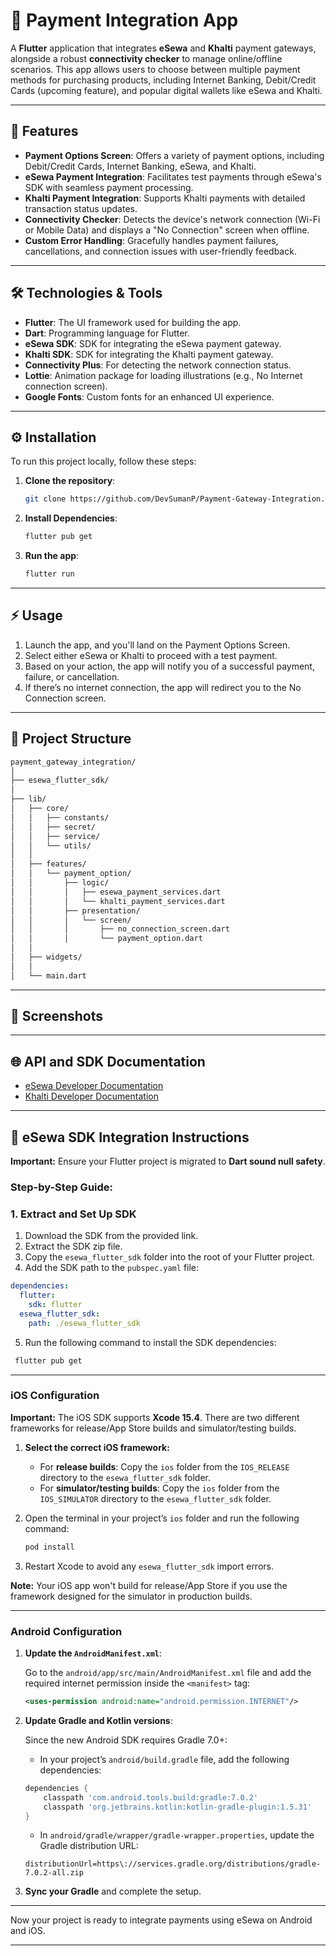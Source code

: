 

# 💸 Payment Integration App

A **Flutter** application that integrates **eSewa** and **Khalti** payment gateways, alongside a robust **connectivity checker** to manage online/offline scenarios. This app allows users to choose between multiple payment methods for purchasing products, including Internet Banking, Debit/Credit Cards (upcoming feature), and popular digital wallets like eSewa and Khalti.

---

## 🚀 Features

- **Payment Options Screen**: Offers a variety of payment options, including Debit/Credit Cards, Internet Banking, eSewa, and Khalti.
- **eSewa Payment Integration**: Facilitates test payments through eSewa's SDK with seamless payment processing.
- **Khalti Payment Integration**: Supports Khalti payments with detailed transaction status updates.
- **Connectivity Checker**: Detects the device's network connection (Wi-Fi or Mobile Data) and displays a "No Connection" screen when offline.
- **Custom Error Handling**: Gracefully handles payment failures, cancellations, and connection issues with user-friendly feedback.

---

## 🛠️ Technologies & Tools

- **Flutter**: The UI framework used for building the app.
- **Dart**: Programming language for Flutter.
- **eSewa SDK**: SDK for integrating the eSewa payment gateway.
- **Khalti SDK**: SDK for integrating the Khalti payment gateway.
- **Connectivity Plus**: For detecting the network connection status.
- **Lottie**: Animation package for loading illustrations (e.g., No Internet connection screen).
- **Google Fonts**: Custom fonts for an enhanced UI experience.

---

## ⚙️ Installation

To run this project locally, follow these steps:

1. **Clone the repository**:

   ```bash
   git clone https://github.com/DevSumanP/Payment-Gateway-Integration.git
   ```

2. **Install Dependencies**:

   ```bash
   flutter pub get
   ```

3. **Run the app**:

   ```bash
   flutter run
   ```

---

## ⚡️ Usage

1. Launch the app, and you'll land on the Payment Options Screen.
2. Select either eSewa or Khalti to proceed with a test payment.
3. Based on your action, the app will notify you of a successful payment, failure, or cancellation.
4. If there’s no internet connection, the app will redirect you to the No Connection screen.

---

## 📂 Project Structure

```bash
payment_gateway_integration/
│
├── esewa_flutter_sdk/
│
├── lib/
│   ├── core/
│   │   ├── constants/
│   │   ├── secret/
│   │   ├── service/
│   │   └── utils/
│   │
│   ├── features/
│   │   └── payment_option/
│   │       ├── logic/
│   │       │   ├── esewa_payment_services.dart
│   │       │   └── khalti_payment_services.dart
│   │       ├── presentation/
│   │       │   └── screen/
│   │       │       ├── no_connection_screen.dart
│   │       │       └── payment_option.dart
│   │
│   ├── widgets/
│   │
│   └── main.dart
```

---

## 📱 Screenshots

---

## 🌐 API and SDK Documentation

- [eSewa Developer Documentation](http://developer.esewa.com.np/pages/Flutter#overview)
- [Khalti Developer Documentation](https://docs.khalti.com/checkout/flutter/khalti-checkout/)

---

## 📝 eSewa SDK Integration Instructions

**Important:** Ensure your Flutter project is migrated to **Dart sound null safety**.

### Step-by-Step Guide:

### 1. Extract and Set Up SDK

1. Download the SDK from the provided link.
2. Extract the SDK zip file.
3. Copy the `esewa_flutter_sdk` folder into the root of your Flutter project.
4. Add the SDK path to the `pubspec.yaml` file:

```yaml
dependencies:
  flutter:
    sdk: flutter
  esewa_flutter_sdk:
    path: ./esewa_flutter_sdk
```

5. Run the following command to install the SDK dependencies:

  ```bash
   flutter pub get
  ```

---

### iOS Configuration

**Important:** The iOS SDK supports **Xcode 15.4**. There are two different frameworks for release/App Store builds and simulator/testing builds.

1. **Select the correct iOS framework:**

    - For **release builds**: Copy the `ios` folder from the `IOS_RELEASE` directory to the `esewa_flutter_sdk` folder.
    - For **simulator/testing builds**: Copy the `ios` folder from the `IOS_SIMULATOR` directory to the `esewa_flutter_sdk` folder.

2. Open the terminal in your project’s `ios` folder and run the following command:

   ```bash
   pod install
   ```

3. Restart Xcode to avoid any `esewa_flutter_sdk` import errors.

**Note:** Your iOS app won't build for release/App Store if you use the framework designed for the simulator in production builds.

---

### Android Configuration

1. **Update the `AndroidManifest.xml`**:

    Go to the `android/app/src/main/AndroidManifest.xml` file and add the required internet permission inside the `<manifest>` tag:

    ```xml
    <uses-permission android:name="android.permission.INTERNET"/>
    ```

2. **Update Gradle and Kotlin versions**:

    Since the new Android SDK requires Gradle 7.0+:

    - In your project’s `android/build.gradle` file, add the following dependencies:

    ```groovy
    dependencies {
        classpath 'com.android.tools.build:gradle:7.0.2'
        classpath 'org.jetbrains.kotlin:kotlin-gradle-plugin:1.5.31'
    }
    ```

    - In `android/gradle/wrapper/gradle-wrapper.properties`, update the Gradle distribution URL:

    ```properties
    distributionUrl=https\://services.gradle.org/distributions/gradle-7.0.2-all.zip
    ```

3. **Sync your Gradle** and complete the setup.

---

Now your project is ready to integrate payments using eSewa on Android and iOS.

---
